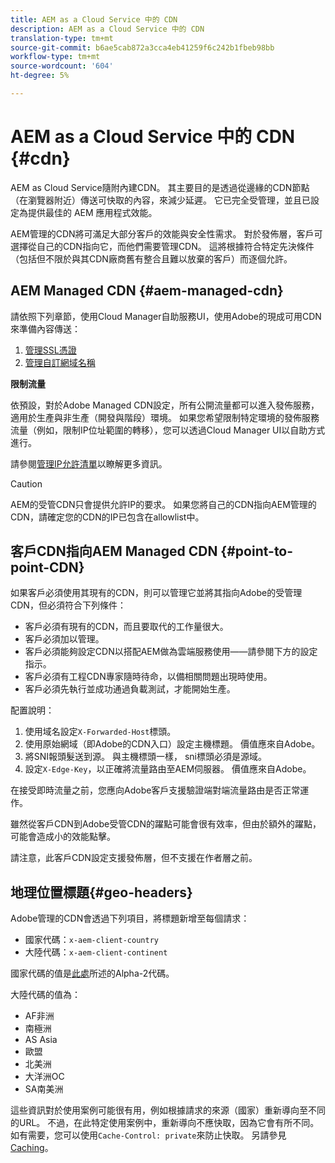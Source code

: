 ```yaml
---
title: AEM as a Cloud Service 中的 CDN
description: AEM as a Cloud Service 中的 CDN
translation-type: tm+mt
source-git-commit: b6ae5cab872a3cca4eb41259f6c242b1fbeb98bb
workflow-type: tm+mt
source-wordcount: '604'
ht-degree: 5%

---
```



# AEM as a Cloud Service 中的 CDN {#cdn}

AEM as Cloud Service隨附內建CDN。 其主要目的是透過從邊緣的CDN節點（在瀏覽器附近）傳送可快取的內容，來減少延遲。 它已完全受管理，並且已設定為提供最佳的 AEM 應用程式效能。

AEM管理的CDN將可滿足大部分客戶的效能與安全性需求。 對於發佈層，客戶可選擇從自己的CDN指向它，而他們需要管理CDN。 這將根據符合特定先決條件（包括但不限於與其CDN廠商舊有整合且難以放棄的客戶）而逐個允許。

## AEM Managed CDN {#aem-managed-cdn}

請依照下列章節，使用Cloud Manager自助服務UI，使用Adobe的現成可用CDN來準備內容傳送：

1. [管理SSL憑證](/help/implementing/cloud-manager/managing-ssl-certifications/introduction.md)
1. [管理自訂網域名稱](/help/implementing/cloud-manager/custom-domain-names/introduction.md)

**限制流量**

依預設，對於Adobe Managed CDN設定，所有公開流量都可以進入發佈服務，適用於生產與非生產（開發與階段）環境。 如果您希望限制特定環境的發佈服務流量（例如，限制IP位址範圍的轉移），您可以透過Cloud Manager UI以自助方式進行。

請參閱[管理IP允許清單](/help/implementing/cloud-manager/ip-allow-lists/introduction.md)以瞭解更多資訊。

>[!CAUTION]
>
>AEM的受管CDN只會提供允許IP的要求。 如果您將自己的CDN指向AEM管理的CDN，請確定您的CDN的IP已包含在allowlist中。

## 客戶CDN指向AEM Managed CDN {#point-to-point-CDN}

如果客戶必須使用其現有的CDN，則可以管理它並將其指向Adobe的受管理CDN，但必須符合下列條件：

* 客戶必須有現有的CDN，而且要取代的工作量很大。
* 客戶必須加以管理。
* 客戶必須能夠設定CDN以搭配AEM做為雲端服務使用——請參閱下方的設定指示。
* 客戶必須有工程CDN專家隨時待命，以備相關問題出現時使用。
* 客戶必須先執行並成功通過負載測試，才能開始生產。

配置說明：

1. 使用域名設定`X-Forwarded-Host`標頭。
1. 使用原始網域（即Adobe的CDN入口）設定主機標題。 價值應來自Adobe。
1. 將SNI報頭髮送到源。 與主機標頭一樣， sni標頭必須是源域。
1. 設定`X-Edge-Key`，以正確將流量路由至AEM伺服器。 價值應來自Adobe。

在接受即時流量之前，您應向Adobe客戶支援驗證端對端流量路由是否正常運作。

雖然從客戶CDN到Adobe受管CDN的躍點可能會很有效率，但由於額外的躍點，可能會造成小的效能點擊。

請注意，此客戶CDN設定支援發佈層，但不支援在作者層之前。

## 地理位置標題{#geo-headers}

Adobe管理的CDN會透過下列項目，將標題新增至每個請求：

* 國家代碼：`x-aem-client-country`
* 大陸代碼：`x-aem-client-continent`

國家代碼的值是[此處](https://en.wikipedia.org/wiki/ISO_3166-1)所述的Alpha-2代碼。

大陸代碼的值為：

* AF非洲
* 南極洲
* AS Asia
* 歐盟
* 北美洲
* 大洋洲OC
* SA南美洲

這些資訊對於使用案例可能很有用，例如根據請求的來源（國家）重新導向至不同的URL。 不過，在此特定使用案例中，重新導向不應快取，因為它會有所不同。 如有需要，您可以使用`Cache-Control: private`來防止快取。 另請參見[Caching](/help/implementing/dispatcher/caching.md#html-text)。
